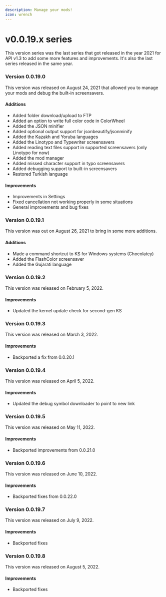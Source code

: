 ```yaml
---
description: Manage your mods!
icon: wrench
---
```


# v0.0.19.x series

This version series was the last series that got released in the year 2021 for API v1.3 to add some more features and improvements. It's also the last series released in the same year.

### Version 0.0.19.0

This version was released on August 24, 2021 that allowed you to manage your mods and debug the built-in screensavers.

#### Additions

* Added folder download/upload to FTP
* Added an option to write full color code in ColorWheel
* Added the JSON minifier
* Added optional output support for jsonbeautify/jsonminify
* Added the Kazakh and Yoruba languages
* Added the Linotypo and Typewriter screensavers
* Added reading text files support in supported screensavers (only Linotypo for now)
* Added the mod manager
* Added missed character support in typo screensavers
* Added debugging support to built-in screensavers
* Restored Turkish language

#### Improvements

* Improvements in Settings
* Fixed cancellation not working properly in some situations
* General improvements and bug fixes

### Version 0.0.19.1

This version was out on August 26, 2021 to bring in some more additions.

#### Additions

* Made a command shortcut to KS for Windows systems (Chocolatey)
* Added the FlashColor screensaver
* Added the Gujarati language

### Version 0.0.19.2

This version was released on February 5, 2022.

#### Improvements

* Updated the kernel update check for second-gen KS

### Version 0.0.19.3

This version was released on March 3, 2022.

#### Improvements

* Backported a fix from 0.0.20.1

### Version 0.0.19.4

This version was released on April 5, 2022.

#### Improvements

* Updated the debug symbol downloader to point to new link

### Version 0.0.19.5

This version was released on May 11, 2022.

#### Improvements

* Backported improvements from 0.0.21.0

### Version 0.0.19.6

This version was released on June 10, 2022.

#### Improvements

* Backported fixes from 0.0.22.0

### Version 0.0.19.7

This version was released on July 9, 2022.

#### Improvements

* Backported fixes

### Version 0.0.19.8

This version was released on August 5, 2022.

#### Improvements

* Backported fixes
